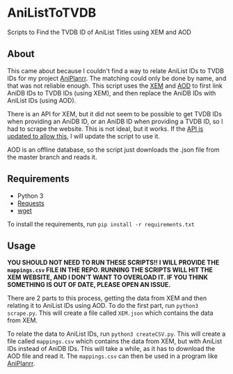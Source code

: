 # AniListToTVDB
Scripts to Find the TVDB ID of AniList Titles using XEM and AOD

## About
This came about because I couldn't find a way to relate AniList IDs to TVDB IDs for my project [AniPlanrr](https://github.com/noggl/AniPlanrr). The matching could only be done by name, and that was not reliable enough. This script uses the [XEM](https://thexem.info/) and [AOD](https://github.com/manami-project/anime-offline-database) to first link AniDB IDs to TVDB IDs (using XEM), and then replace the AniDB IDs with AniList IDs (using AOD).

There is an API for XEM, but it did not seem to be possible to get TVDB IDs when providing an AniDB ID, or an AniDB ID when providing a TVDB ID, so I had to scrape the website. This is not ideal, but it works. If the [API is updated to allow this](https://github.com/thezoggy/xem/issues/5), I will update the script to use it.

AOD is an offline database, so the script just downloads the .json file from the master branch and reads it.

## Requirements
- Python 3
- [Requests](https://pypi.org/project/requests/)
- [wget](https://pypi.org/project/wget/)

To install the requirements, run `pip install -r requirements.txt`

## Usage

**YOU SHOULD NOT NEED TO RUN THESE SCRIPTS!! I WILL PROVIDE THE `mappings.csv` FILE IN THE REPO. RUNNING THE SCRIPTS WILL HIT THE XEM WEBSITE, AND I DON'T WANT TO OVERLOAD IT. IF YOU THINK SOMETHING IS OUT OF DATE, PLEASE OPEN AN ISSUE.**

There are 2 parts to this process, getting the data from XEM and then relating it to AniList IDs using AOD. To do the first part, run `python3 scrape.py`. This will create a file called `XEM.json` which contains the data from XEM.

To relate the data to AniList IDs, run `python3 createCSV.py`. This will create a file called `mappings.csv` which contains the data from XEM, but with AniList IDs instead of AniDB IDs. This will take a while, as it has to download the AOD file and read it. The `mappings.csv` can then be used in a program like [AniPlanrr](https://github.com/noggl/AniPlanrr).
